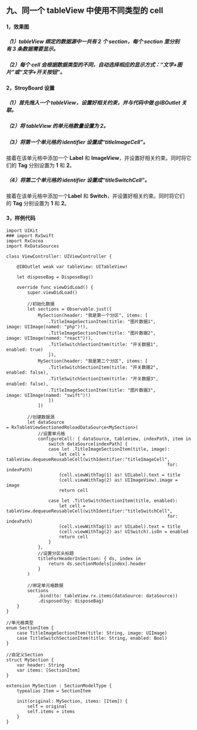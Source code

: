 ## 九、同一个 tableView 中使用不同类型的 cell 


#### 1，效果图
##### （1）tableView 绑定的数据源中一共有 2 个 section，每个 section 里分别有 3 条数据需要显示。
##### （2）每个 cell 会根据数据类型的不同，自动选择相应的显示方式：“文字+图片”或“文字+开关按钮”。


#### 2，StroyBoard 设置
##### （1）首先拖入一个 tableView，设置好相关约束，并与代码中做 @IBOutlet 关联。


##### （2）将 tableView 的单元格数量设置为 2。

##### （3）将第一个单元格的 identifier 设置成“titleImageCell”。

接着在该单元格中添加一个 **Label** 和 **ImageView**，并设置好相关约束。同时将它们的 **Tag** 分别设置为 **1** 和 **2**。

##### （4）将第二个单元格的 identifier 设置成“titleSwitchCell”。

接着在该单元格中添加一个**Label** 和 **Switch**，并设置好相关约束。同时将它们的 **Tag** 分别设置为 **1** 和 **2**。

#### 3，样例代码


```
import UIKit
### import RxSwift
import RxCocoa
import RxDataSources
 
class ViewController: UIViewController {
     
    @IBOutlet weak var tableView: UITableView!
     
    let disposeBag = DisposeBag()
     
    override func viewDidLoad() {
        super.viewDidLoad()
         
        //初始化数据
        let sections = Observable.just([
            MySection(header: "我是第一个分区", items: [
                .TitleImageSectionItem(title: "图片数据1", image: UIImage(named: "php")!),
                .TitleImageSectionItem(title: "图片数据2", image: UIImage(named: "react")!),
                .TitleSwitchSectionItem(title: "开关数据1", enabled: true)
                ]),
            MySection(header: "我是第二个分区", items: [
                .TitleSwitchSectionItem(title: "开关数据2", enabled: false),
                .TitleSwitchSectionItem(title: "开关数据3", enabled: false),
                .TitleImageSectionItem(title: "图片数据3", image: UIImage(named: "swift")!)
                ])
            ])
         
        //创建数据源
        let dataSource = RxTableViewSectionedReloadDataSource<MySection>(
            //设置单元格
            configureCell: { dataSource, tableView, indexPath, item in
                switch dataSource[indexPath] {
                case let .TitleImageSectionItem(title, image):
                    let cell = tableView.dequeueReusableCell(withIdentifier:"titleImageCell",
                                                             for: indexPath)
                    (cell.viewWithTag(1) as! UILabel).text = title
                    (cell.viewWithTag(2) as! UIImageView).image = image
                    return cell
                     
                case let .TitleSwitchSectionItem(title, enabled):
                    let cell = tableView.dequeueReusableCell(withIdentifier:"titleSwitchCell",
                                                             for: indexPath)
                    (cell.viewWithTag(1) as! UILabel).text = title
                    (cell.viewWithTag(2) as! UISwitch).isOn = enabled
                    return cell
                }
            },
            //设置分区头标题
            titleForHeaderInSection: { ds, index in
                return ds.sectionModels[index].header
            }
        )
         
        //绑定单元格数据
        sections
            .bind(to: tableView.rx.items(dataSource: dataSource))
            .disposed(by: disposeBag)
    }
}
 
//单元格类型
enum SectionItem {
    case TitleImageSectionItem(title: String, image: UIImage)
    case TitleSwitchSectionItem(title: String, enabled: Bool)
}
 
//自定义Section
struct MySection {
    var header: String
    var items: [SectionItem]
}
 
extension MySection : SectionModelType {
    typealias Item = SectionItem
     
    init(original: MySection, items: [Item]) {
        self = original
        self.items = items
    }
}

```

